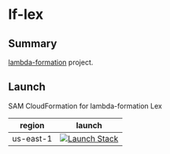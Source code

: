 # lf-lex

## Summary

[lambda-formation](https://github.com/SungardAS/generator-lambda-formation) project.


## Launch

SAM CloudFormation for lambda-formation Lex

|region|launch|
|------|------|
|us-east-1|[![Launch Stack][launch-stack-image]][latest-stack-us-east-1-url]|

[launch-stack-image]: https://s3.amazonaws.com/cloudformation-examples/cloudformation-launch-stack.png
[latest-stack-us-east-1-url]: https://s3.amazonaws.com/lambda-formation.us-east-1/lf-lex/branches/master/latest/lf-lex.template.yml
